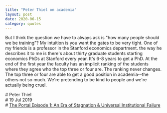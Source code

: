 ```yaml
---
title: "Peter Thiel on academia"
layout: post
date: 2020-06-15
category: quotes
---
```



But I think the question we have to always ask is "how many people should we be training"? My intuition is you want the gates to be very tight. One of my friends is a professor in the Stanford economics department. the way he describes it to me is there's about thirty graduate students starting economics PhDs at Stanford every year. It's 6-8 years to get a PhD. At the end of the first year the faculty has an implicit ranking of the students where they agree who the top three or four are. The ranking never changes. The top three or four are able to get a good position in academia--the others not so much. We're pretending to be kind to people and we're actually being cruel.

\# Peter Thiel\
\# 19 Jul 2019\
\# [The Portal Episode 1: An Era of Stagnation & Universal Institutional Failure](https://youtu.be/nM9f0W2KD5s?t=3942)
